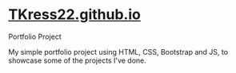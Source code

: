 # [TKress22.github.io](https://tkress22.github.io/)
Portfolio Project

My simple portfolio project using HTML, CSS, Bootstrap and JS, to showcase some of the projects I've done.
